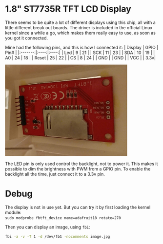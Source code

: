 # 1.8" ST7735R TFT LCD Display
There seems to be quite a lot of different displays using this chip, all with a little different break out boards.
The driver is included in the official Linux kernel since a while a go, which makes them really easy to use, as soon as you got it connected.

Mine had the following pins, and this is how I connected it:
| Display | GPIO | Pin# |
|:-------:|:----:|:----:|
|   Led   | 9    | 21 |
|   SCK   | 11   | 23 |
|   SDA   | 10   | 19 |
|   A0    | 24   | 18 |
|   Reset | 25   | 22 |
|   CS    | 8    | 24 |
|   GND   |      | GND |
|   VCC   |      | 3.3v|

<img src="img/display_back.jpg" width="400">

The LED pin is only used control the backlight, not to power it. This makes it possible to dim the brightness with PWM from a GPIO pin.
To enable the backlight all the time, just connect it to a 3.3v pin.

# Debug
The display is not in use yet. But you can try it by first loading the kernel module:  
`sudo modprobe fbtft_device name=adafruit18 rotate=270`  

Then you can display an image, using `fbi`:  
```bash
fbi -a -v -T 1 -d /dev/fb1 -nocomments image.jpg
```
